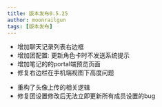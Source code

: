```yaml
---
title: 版本发布0.5.25
author: moonrailgun
tags: [版本发布]
---
```


- 增加聊天记录列表右边框
- 增加团配置: 更新角色卡时不发送系统提示
- 增加笔记的的portal端预览页面
- 修复右边栏在手机端视图下高度问题

<!--truncate-->

- 重构了头像上传的相关逻辑
- 修复团设置修改后无法立即更新所有成员设置的bug

